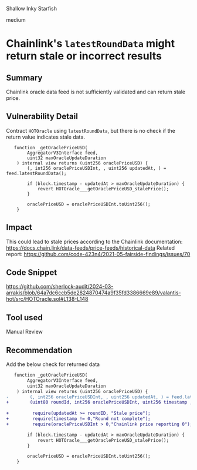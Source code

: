 Shallow Inky Starfish

medium

# Chainlink's `latestRoundData` might return stale or incorrect results

## Summary

Chainlink oracle data feed is not sufficiently validated and can return stale price.

## Vulnerability Detail

Contract `HOTOracle`  using  `latestRoundData`, but there is no check if the return value indicates stale data.
```solidity
   function _getOraclePriceUSD(
        AggregatorV3Interface feed,
        uint32 maxOracleUpdateDuration
    ) internal view returns (uint256 oraclePriceUSD) {
        (, int256 oraclePriceUSDInt, , uint256 updatedAt, ) = feed.latestRoundData();

        if (block.timestamp - updatedAt > maxOracleUpdateDuration) {
            revert HOTOracle___getOraclePriceUSD_stalePrice();
        }

        oraclePriceUSD = oraclePriceUSDInt.toUint256();
    }
```

## Impact

This could lead to stale prices according to the Chainlink documentation: https://docs.chain.link/data-feeds/price-feeds/historical-data Related report: https://github.com/code-423n4/2021-05-fairside-findings/issues/70

## Code Snippet

https://github.com/sherlock-audit/2024-03-arrakis/blob/64a7dc6ccb5de2824870474a9f35fd3386669e89/valantis-hot/src/HOTOracle.sol#L138-L148

## Tool used

Manual Review

## Recommendation

Add the below check for returned data
```diff
   function _getOraclePriceUSD(
        AggregatorV3Interface feed,
        uint32 maxOracleUpdateDuration
    ) internal view returns (uint256 oraclePriceUSD) {
-        (, int256 oraclePriceUSDInt, , uint256 updatedAt, ) = feed.latestRoundData();
+        (uint80 roundId, int256 oraclePriceUSDInt, uint256 timestamp , uint256 updatedAt, ) = feed.latestRoundData();
          
+         require(updatedAt >= roundID, "Stale price");
+         require(timestamp != 0,"Round not complete");
+         require(oraclePriceUSDInt > 0,"Chainlink price reporting 0");

        if (block.timestamp - updatedAt > maxOracleUpdateDuration) {
            revert HOTOracle___getOraclePriceUSD_stalePrice();
        }

        oraclePriceUSD = oraclePriceUSDInt.toUint256();
    }
```
